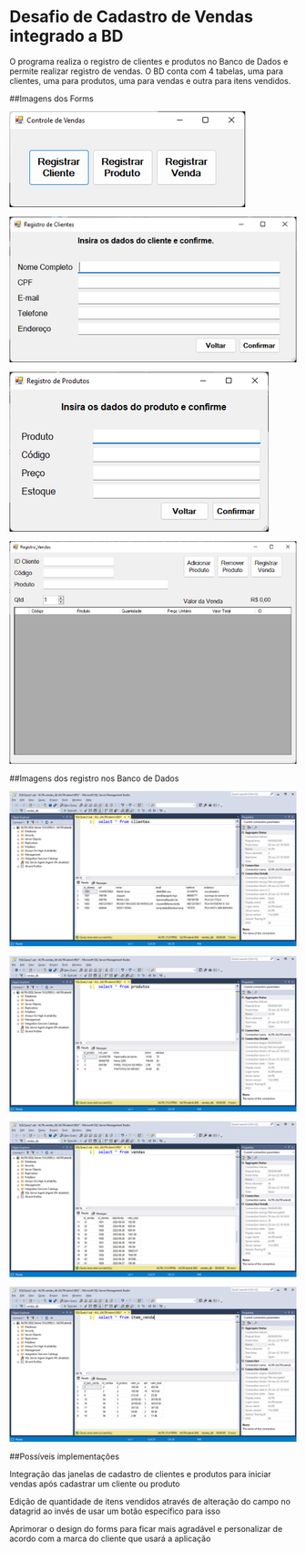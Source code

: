 # Desafio de Cadastro de Vendas integrado a BD

O programa realiza o registro de clientes e produtos no Banco de Dados e permite realizar registro de vendas. 
O BD conta com 4 tabelas, uma para clientes, uma para produtos, uma para vendas e outra para itens vendidos.

##Imagens dos Forms

![Inicio](https://github.com/AlanDCap/AcademiaDotNetAtos-Atividades/blob/main/desafio_RegistroVendasComBD/ImagensdoForm/inicio.png)

![Registro de Clientes](https://github.com/AlanDCap/AcademiaDotNetAtos-Atividades/blob/main/desafio_RegistroVendasComBD/ImagensdoForm/registrocliente.png)

![Registro de Produto](https://github.com/AlanDCap/AcademiaDotNetAtos-Atividades/blob/main/desafio_RegistroVendasComBD/ImagensdoForm/registroproduto.png)

![Registro de Vendas](https://github.com/AlanDCap/AcademiaDotNetAtos-Atividades/blob/main/desafio_RegistroVendasComBD/ImagensdoForm/registrovendas.png)

##Imagens dos registro nos Banco de Dados

![Registro de Clientes](https://github.com/AlanDCap/AcademiaDotNetAtos-Atividades/blob/main/desafio_RegistroVendasComBD/ImagensdoForm/DB_clientes.png)

![Registro de Produtos](https://github.com/AlanDCap/AcademiaDotNetAtos-Atividades/blob/main/desafio_RegistroVendasComBD/ImagensdoForm/DB_produtos.png)

![Registro de Vendas](https://github.com/AlanDCap/AcademiaDotNetAtos-Atividades/blob/main/desafio_RegistroVendasComBD/ImagensdoForm/DB_vendas.png)

![Registro de Itens Vendidos](https://github.com/AlanDCap/AcademiaDotNetAtos-Atividades/blob/main/desafio_RegistroVendasComBD/ImagensdoForm/DB_item_venda.png)

##Possíveis implementações

Integração das janelas de cadastro de clientes e produtos para iniciar vendas após cadastrar um cliente ou produto

Edição de quantidade de itens vendidos através de alteração do campo no datagrid ao invés de usar um botão específico para isso

Aprimorar o design do forms para ficar mais agradável e personalizar de acordo com a marca do cliente que usará a aplicação
